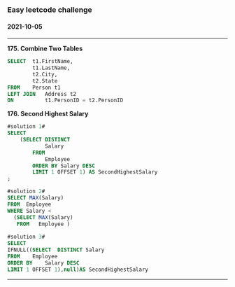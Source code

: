 ### Easy leetcode challenge ###
#### 2021-10-05 ####
---------------------
**175. Combine Two Tables**
```sql
SELECT  t1.FirstName,
        t1.LastName,
        t2.City,
        t2.State
FROM    Person t1
LEFT JOIN   Address t2
ON          t1.PersonID = t2.PersonID
```

**176. Second Highest Salary**
```sql
#solution 1#
SELECT
    (SELECT DISTINCT
            Salary
        FROM
            Employee
        ORDER BY Salary DESC
        LIMIT 1 OFFSET 1) AS SecondHighestSalary
;

#solution 2#
SELECT MAX(Salary)
FROM  Employee 
WHERE Salary <
  (SELECT MAX(Salary)
   FROM   Employee )
   
#solution 3#
SELECT
IFNULL((SELECT  DISTINCT Salary 
FROM    Employee
ORDER BY    Salary DESC
LIMIT 1 OFFSET 1),null)AS SecondHighestSalary
```
---------------
